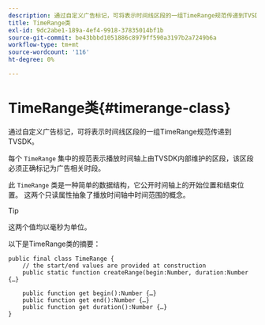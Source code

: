 ```yaml
---
description: 通过自定义广告标记，可将表示时间线区段的一组TimeRange规范传递到TVSDK。
title: TimeRange类
exl-id: 9dc2abe1-189a-4ef4-9918-37835014bf1b
source-git-commit: be43bbbd1051886c8979ff590a3197b2a7249b6a
workflow-type: tm+mt
source-wordcount: '116'
ht-degree: 0%

---
```


# TimeRange类{#timerange-class}

通过自定义广告标记，可将表示时间线区段的一组TimeRange规范传递到TVSDK。

<!--<a id="section_42EB6D62627A424ABA250E3246EFEFC3"></a>-->

每个 `TimeRange` 集中的规范表示播放时间轴上由TVSDK内部维护的区段，该区段必须正确标记为广告相关时段。

此 `TimeRange` 类是一种简单的数据结构，它公开时间轴上的开始位置和结束位置。 这两个只读属性抽象了播放时间轴中时间范围的概念。

>[!TIP]
>
>这两个值均以毫秒为单位。

以下是TimeRange类的摘要：

```
public final class TimeRange {
    // the start/end values are provided at construction 
    public static function createRange(begin:Number, duration:Number {…}
 
    public function get begin():Number {…}
    public function get end():Number {…}
    public function get duration():Number {…}
}
```
